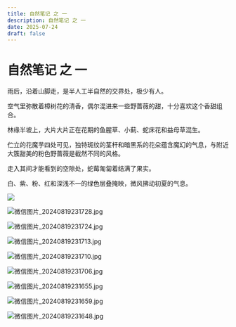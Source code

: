 ```yaml
---
title: 自然笔记 之 一
description: 自然笔记 之 一
date: 2025-07-24
draft: false
---
```

# 自然笔记 之 一

雨后，沿着山脚走，是半人工半自然的交界处，极少有人。

空气里弥散着樟树花的清香，偶尔混进来一些野蔷薇的甜，十分喜欢这个香甜组合。

林缘半坡上，大片大片正在花期的鱼腥草、小蓟、蛇床花和益母草混生。

伫立的花魔芋四处可见，独特斑纹的茎杆和暗黑系的花朵蕴含魔幻的气息，与附近大簇甜美的粉色野蔷薇是截然不同的风格。

走入其间才能看到的空隙处，蛇莓匍匐着结满了果实。

白、紫、粉、红和深浅不一的绿色层叠掩映，微风拂动初夏的气息。

![](/img/%E5%BE%AE%E4%BF%A1%E5%9B%BE%E7%89%87_20240819231720.jpg)

![微信图片_20240819231728.jpg](/img/%E5%BE%AE%E4%BF%A1%E5%9B%BE%E7%89%87_20240819231728.jpg)

![微信图片_20240819231724.jpg](/img/%E5%BE%AE%E4%BF%A1%E5%9B%BE%E7%89%87_20240819231724.jpg)

![微信图片_20240819231713.jpg](/img/%E5%BE%AE%E4%BF%A1%E5%9B%BE%E7%89%87_20240819231713.jpg)

![微信图片_20240819231710.jpg](/img/%E5%BE%AE%E4%BF%A1%E5%9B%BE%E7%89%87_20240819231710.jpg)

![微信图片_20240819231706.jpg](/img/%E5%BE%AE%E4%BF%A1%E5%9B%BE%E7%89%87_20240819231706.jpg)

![微信图片_20240819231655.jpg](/img/%E5%BE%AE%E4%BF%A1%E5%9B%BE%E7%89%87_20240819231655.jpg)

![微信图片_20240819231659.jpg](/img/%E5%BE%AE%E4%BF%A1%E5%9B%BE%E7%89%87_20240819231659.jpg)

![微信图片_20240819231648.jpg](/img/%E5%BE%AE%E4%BF%A1%E5%9B%BE%E7%89%87_20240819231648.jpg)